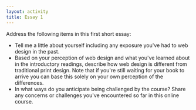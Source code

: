 ```yaml
---
layout: activity
title: Essay 1
---
```


Address the following items in this first short essay:

* Tell me a little about yourself including any exposure you've had to web design in the past.
* Based on your perception of web design and what you've learned about in the introductory readings, describe how web design is different from traditional print design. Note that if you're still waiting for your book to arrive you can base this solely on your own perception of the differences. 
* In what ways do you anticipate being challenged by the course? Share any concerns or challenges you've encountered so far in this online course.

